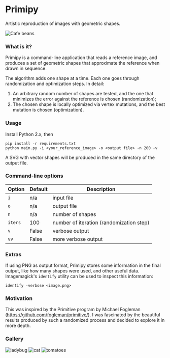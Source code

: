 # Primipy

Artistic reproduction of images with geometric shapes.

![Cafe beans](https://lmancini.github.io/static/primipy/cafe.jpg)

### What is it?

Primipy is a command-line application that reads a reference image, and produces a set of geometric shapes that approximate the reference when drawn in sequence.

The algorithm adds one shape at a time. Each one goes through randomization and optimization steps. In detail:

 1. An arbitrary random number of shapes are tested, and the one that minimizes the error against the reference is chosen (randomization);
 2. The chosen shape is locally optimized via vertex mutations, and the best mutation is chosen (optimization).

### Usage

Install Python 2.x, then

```
pip install -r requirements.txt
python main.py -i <your_reference_image> -o <output file> -n 200 -v
```

A SVG with vector shapes will be produced in the same directory of the output file.

### Command-line options

| Option | Default | Description |
| --- | --- | --- |
| `i` | n/a | input file |
| `o` | n/a | output file |
| `n` | n/a | number of shapes |
| `iters` | 100 | number of iteration (randomization step) |
| `v` | False | verbose output |
| `vv` | False | more verbose output |

### Extras

If using PNG as output format, Primipy stores some information in the final output, like how many shapes were used, and other useful data. Imagemagick's `identify` utility can be used to inspect this information:

```
identify -verbose <image.png>
```

### Motivation

This was inspired by the Primitive program by Michael Fogleman (https://github.com/fogleman/primitive/). I was fascinated by the beautiful results produced by such a randomized process and decided to explore it in more depth.

### Gallery

![ladybug](https://lmancini.github.io/static/primipy/ladybug.jpg)
![cat](https://lmancini.github.io/static/primipy/cat.jpg)
![tomatoes](https://lmancini.github.io/static/primipy/tomatoes.jpg)